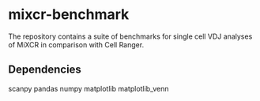 # mixcr-benchmark
The repository contains a suite of benchmarks for single cell VDJ analyses of MiXCR in comparison with Cell Ranger.
## Dependencies
scanpy
pandas
numpy
matplotlib
matplotlib_venn
